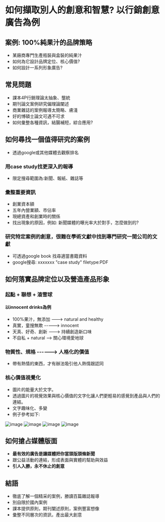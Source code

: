 # 如何擷取別人的創意和智慧? 以行銷創意廣告為例
## 案例: 100%純果汁的品牌策略
* 某廠商專門生產瓶裝與盒裝的純果汁
* 如何為它設計品牌定位、核心價值?
* 如何設計一系列形象廣告?
## 常見問題
* 課本4P行銷理論太抽象、壟統
* 期刊論文案例研究偏理論闡述
* 商業雜誌的案例報導太簡略、膚淺
* 好的博碩士論文可遇不可求
* 如何彙整各種資訊，結腸補短，綜合應用?
## 如何尋找一個值得研究的案例
* 透過google或其他媒體去觀察排名
### 用case study找更深入的報導
* 限定搜尋範圍為:新聞、報紙、雜誌等
### 彙整重要資訊
* 創業資本額
* 五年內營業額、市佔率
* 現總資產和創業時的關係
* 找出現象的原因，例如: 新聞媒體的曝光率大於對手，怎麼做到的?
### 研究特定案例的創意，很難在學術文獻中找到專門研究一間公司的文獻
* 可透過google book 找尋適當書籍資料
* google搜尋: xxxxxxx "case study" filetype:PDF
## 如何落實品牌定位以及營造產品形象
### 起點 + 聯想 + 滾雪球
#### 以innocent drinks為例
* 100%果汁，無添加 ---> natural and healthy
* 真實，童搜無欺 -----> innocent
* 天真、好奇、創新 ---> 持續創造新口味
* 不自私 + natural --> 關心環境愛地球
### 物質性、規格 ------> 人格化的價值
* 帶有熱情的東西，才有辦法吸引他人熱情跟認同
### 核心價值視覺化
* 圖片的能量大於文字。
* 透過圖片的視覺效果與核心價值的文字化讓人們更輕易的感覺到產品與人們的連結。
* 文字趣味化、多變
* 例子參考如下:

![image](https://user-images.githubusercontent.com/62127656/156910352-0c8a602b-b73b-4132-a93f-9a3c72a22147.png)
![image](https://user-images.githubusercontent.com/62127656/156910362-33a3b667-506e-4f52-b2b3-00e3fa78c259.png)
![image](https://user-images.githubusercontent.com/62127656/156910395-81c455b8-0a3d-489e-910e-4b4dc5fb311f.png)
![image](https://user-images.githubusercontent.com/62127656/156910398-add50718-70cd-4ead-94c0-d87c95b52d1c.png)


## 如何搶占媒體版面
* **最有效的廣告是讓媒體把你當頭版頭條新聞**
* 跟公益活動的連結，形成表面與實體的幫助與效益
* **引人入勝，永不休止的創意**
## 結語
* 徹底了解一個精采的案例，勝讀百篇雜誌報導
* 別自限於國內案例
* 課本提供原則，期刊闡述原則，案例豐富想像
* 彙整不同層次的資訊，產出最大創意
